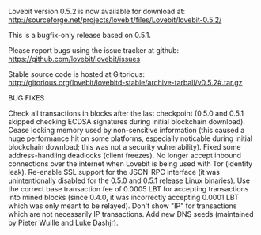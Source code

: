 Lovebit version 0.5.2 is now available for download at:
http://sourceforge.net/projects/lovebit/files/Lovebit/lovebit-0.5.2/

This is a bugfix-only release based on 0.5.1.

Please report bugs using the issue tracker at github:
https://github.com/lovebit/lovebit/issues

Stable source code is hosted at Gitorious:
http://gitorious.org/lovebit/lovebitd-stable/archive-tarball/v0.5.2#.tar.gz

BUG FIXES

Check all transactions in blocks after the last checkpoint (0.5.0 and 0.5.1 skipped checking ECDSA signatures during initial blockchain download).
Cease locking memory used by non-sensitive information (this caused a huge performance hit on some platforms, especially noticable during initial blockchain download; this was
not a security vulnerability).
Fixed some address-handling deadlocks (client freezes).
No longer accept inbound connections over the internet when Lovebit is being used with Tor (identity leak).
Re-enable SSL support for the JSON-RPC interface (it was unintentionally disabled for the 0.5.0 and 0.5.1 release Linux binaries).
Use the correct base transaction fee of 0.0005 LBT for accepting transactions into mined blocks (since 0.4.0, it was incorrectly accepting 0.0001 LBT which was only meant to be relayed).
Don't show "IP" for transactions which are not necessarily IP transactions.
Add new DNS seeds (maintained by Pieter Wuille and Luke Dashjr).
